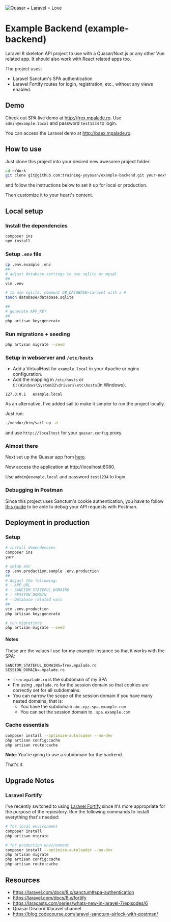 ![Quasar + Laravel = Love](https://baex.mpalade.ro/images/quasar_and_laravel_is_love.png)

# Example Backend (example-backend)

Laravel 8 skeleton API project to use with a Quasar/Nuxt.js or any other Vue related app.
It should also work with React related apps too.

The project uses:

- Laravel Sanctum's SPA authentication
- Laravel Fortify routes for login, registration, etc., without any views enabled.

## Demo

Check out SPA live demo at http://frex.mpalade.ro. Use `admin@example.local` and password `test1234` to login.

You can access the Laravel demo at http://baex.mpalade.ro.

## How to use

Just clone this project into your desired new awesome project folder:

```bash
cd ~/Work
git clone git@github.com:training-yoyosan/example-backend.git your-next-awesome-project 
```

and follow the instructions below to set it up for local or production.

Then customize it to your heart's content.

## Local setup

### Install the dependencies

```bash
composer ins
npm install
```

### Setup `.env` file

```bash
cp .env.example .env
##
# adjust database settings to use sqlite or mysql
##
vim .env

# to use sqlite, comment DB_DATABASE=laravel with a #
touch database/database.sqlite

##
# generate APP_KEY
##
php artisan key:generate
```

### Run migrations + seeding

```bash
php artisan migrate --seed
```

### Setup in webserver and `/etc/hosts`

-   Add a VirtualHost for `example.local` in your Apache or nginx configuration.
-   Add the mapping in `/etc/hosts` or `C:\Windows\System32\drivers\etc\hosts`(in Windows).

```
127.0.0.1   example.local
```

As an alternative, I've added sail to make it simpler to run the project locally.

Just run:

```bash
./vendor/bin/sail up -d
```

and use `http://localhost` for your `quasar.config` proxy. 

### Almost there

Next set up the Quasar app from [here](https://github.com/training-yoyosan/example-frontend).

Now access the application at http://localhost:8080.

Use `admin@example.local` and password `test1234` to login.

### Debugging in Postman

Since this project uses Sanctum's cookie authentication, you have to follow
[this guide](https://blog.codecourse.com/laravel-sanctum-airlock-with-postman/) to be able to debug your API requests with Postman.

## Deployment in production

### Setup

```bash
# install dependencies
composer ins
yarn

# setup env
cp .env.production.sample .env.production
##
# Adjust the following:
# - APP_URL
# - SANCTUM_STATEFUL_DOMAINS
# - SESSION_DOMAIN
# - Database related vars
##
vim .env.production
php artisan key:generate

# run migrations
php artisan migrate --seed
```

#### Notes

These are the values I use for my example instance so that it works with the SPA:

```
SANCTUM_STATEFUL_DOMAINS=frex.mpalade.ro
SESSION_DOMAIN=.mpalade.ro
```

- `frex.mpalade.ro` is the subdomain of my SPA
- I'm using ```.mpalade.ro``` for the session domain so that cookies are correctly set for all subdomains.
- You can narrow the scope of the session domain if you have many nested domains, that is:
    - You have the subdomain ```abc.xyz.spa.example.com```
    - You can set the session domain to ```.spa.example.com```

### Cache essentials

```bash
composer install --optimize-autoloader --no-dev
php artisan config:cache
php artisan route:cache
```

**Note**: You're going to use a subdomain for the backend.

That's it.

## Upgrade Notes

### Laravel Fortify

I've recently switched to using [Laravel Fortify](https://laravel.com/docs/8.x/fortify) since it's more appropriate for the purpose of the repository.
Run the following commands to install everything that's needed:

```bash
# for local environment
composer install
php artisan migrate

# for production environment
composer install --optimize-autoloader --no-dev
php artisan migrate
php artisan config:cache
php artisan route:cache
```

## Resources

-   https://laravel.com/docs/8.x/sanctum#spa-authentication
-   https://laravel.com/docs/8.x/fortify
-   https://laracasts.com/series/whats-new-in-laravel-7/episodes/6
-   Quasar Discord #laravel channel
-   https://blog.codecourse.com/laravel-sanctum-airlock-with-postman/
